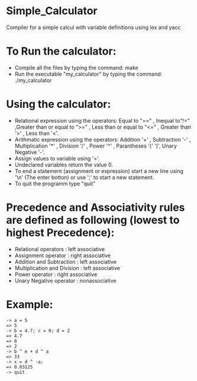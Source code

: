 # Simple_Calculator
Compiler for a simple calcul with variable definitions using lex and yacc

# To Run the calculator:
  - Compile all the files by typing the command: make
  - Run the executable "my_calculator" by typing the command: ./my_calculator

# Using the calculator: 
  - Relational expression using the operators: 
        Equal to "==" , Inequal to"!=" ,Greater than or equal to ">=" , Less than or equal to "<=" , Greater than '>' , Less than '<'.
  - Arithmatic expression using the operators: 
        Addition '+' , Subtraction '-' , Multiplication '*' , Division '/' , Power '^' , Parantheses '(' ')', Unary Negative '-'.
  - Assign values to variable using '='.
  - Undeclared variables return the value 0.
  - To end a statement (assignment or expression) start a new line using '\n' (The enter botton) or use ';' to start a new statement.
  - To quit the programm type "quit"

# Precedence and Associativity rules are defined as following (lowest to highest Precedence): 
  - Relational operators        :   left associative 
  - Assignment operator         :   right associative 
  - Addition and Subtraction    :   left associative 
  - Multiplication and Division :   left associative 
  - Power operator              :   right associative 
  - Unary Negative operator     :   nonassociative

# Example:
    -> a = 5
    => 5
    -> b = 4.7; c = 0; d = 2
    => 4.7
    => 0
    => 2
    -> b ^ e + d ^ a    
    => 33
    -> x = d ^ -a;
    => 0.03125
    -> quit



